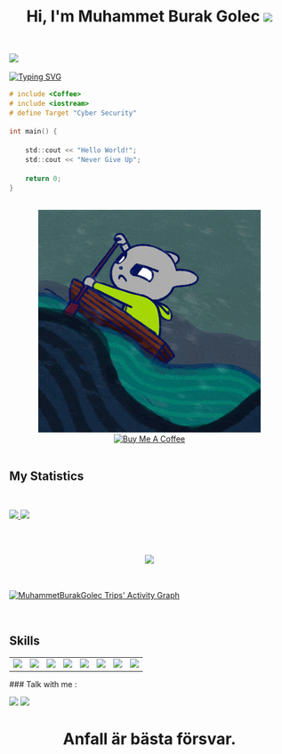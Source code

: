 <h1 align="center">
Hi, I'm Muhammet Burak Golec
  <img src="https://media.giphy.com/media/hvRJCLFzcasrR4ia7z/giphy.gif" width="30"></h1>
<br/>

<a href="https://www.youtube.com/watch?v=dQw4w9WgXcQ"><img src="https://user-images.githubusercontent.com/73097560/115834477-dbab4500-a447-11eb-908a-139a6edaec5c.gif"></a>

[![Typing SVG](https://readme-typing-svg.herokuapp.com?size=30&duration=3300&width=475&lines=Welcome++to+my+profile;I'm+an++Engineering+Student)](https://git.io/typing-svg)

```C
# include <Coffee>
# include <iostream>
# define Target "Cyber Security" 

int main() {

    std::cout << "Hello World!";
    std::cout << "Never Give Up"; 
    
    return 0;
}
```

<br>


<div align=center>
        <img src="NeverGiveUp.gif" alt="" height="">
    </div> 

<div align="center">
  <a href="https://www.buymeacoffee.com/burakgolec" target="_blank">
    <img src="https://cdn.buymeacoffee.com/buttons/v2/default-yellow.png" alt="Buy Me A Coffee" 
         style="height: 58px !important;width: 210px !important;" >
  </a>
</div>

<br>



## My Statistics

<br/>
<p align="left">
  <a href="https://github.com/MuhammetBurakGolec">
  <img width="49.5%" src="https://github-readme-stats.vercel.app/api?username=MuhammetBurakGolec&show_icons=true&theme=tokyonight&hide_border=true" />
    <img width="49.5%" src="https://github-readme-streak-stats.herokuapp.com/?user=MuhammetBurakGolec&show_icons=true&theme=tokyonight&hide_border=true" />
  </a>
</p>
<br>
<br>
<p align="center">
  <a href="https://github.com/MuhammetBurakGolec">
  <img width="49.5%" src="https://github-readme-stats.vercel.app/api/top-langs/?username=MuhammetBurakGolec&theme=tokyonight&hide_border=true" />
  </a>
</p>
</br>

[![MuhammetBurakGolec Trips' Activity Graph](https://activity-graph.herokuapp.com/graph?username=MuhammetBurakGolec&theme=tokyonight)](https://git.io/praveenscience)


<br>
<table>
<tbody>
<h2> Skills  </h2>
 <td>
<a> <img width ='32px' src ='https://raw.githubusercontent.com/rahulbanerjee26/githubAboutMeGenerator/main/icons/python.svg'> </a>
 </td><td>
<img width ='32px' src ='https://raw.githubusercontent.com/rahulbanerjee26/githubAboutMeGenerator/main/icons/c.svg'> 
  </td><td>
<img width ='32px' src ='https://raw.githubusercontent.com/rahulbanerjee26/githubAboutMeGenerator/main/icons/cpp.svg'> 
 </td><td>
<img width ='32px' src ='https://raw.githubusercontent.com/rahulbanerjee26/githubAboutMeGenerator/main/icons/css.svg'> 
 </td><td>
 <img width ='32px' src ='https://raw.githubusercontent.com/rahulbanerjee26/githubAboutMeGenerator/main/icons/html.svg'> 
 </td><td>
 <img width ='32px' src ='https://raw.githubusercontent.com/rahulbanerjee26/githubAboutMeGenerator/main/icons/bash.svg'> 
 </td><td>
 <img width ='32px' src ='https://raw.githubusercontent.com/rahulbanerjee26/githubAboutMeGenerator/main/icons/linux.svg'> 
  </td><td>
  <img width ='32px' src ='https://raw.githubusercontent.com/rahulbanerjee26/githubAboutMeGenerator/main/icons/arduino.svg'> </a>
 </td>
 </tr>


</tbody>
</table>
### Talk with me :
<p float="left">
<a href="mailto:burakgolec.ofc@gmail.com"><img src="https://img.shields.io/badge/Gmail-D14836?style=for-the-badge&logo=gmail&logoColor=white" /></a>
<a href="https://www.linkedin.com/in/muhammet-burak-g%C3%B6le%C3%A7-71b2871b7/"><img src="https://img.shields.io/badge/LinkedIn-0077B5?style=for-the-badge&logo=linkedin&logoColor=white" /></a>
</p>

<h1 align="center">Anfall är bästa försvar.</h1>
